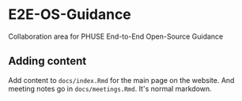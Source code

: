 # E2E-OS-Guidance
Collaboration area for PHUSE End-to-End Open-Source Guidance

## Adding content 

Add content to `docs/index.Rmd` for the main page on the website. And meeting notes go in `docs/meetings.Rmd`. It's normal markdown.
